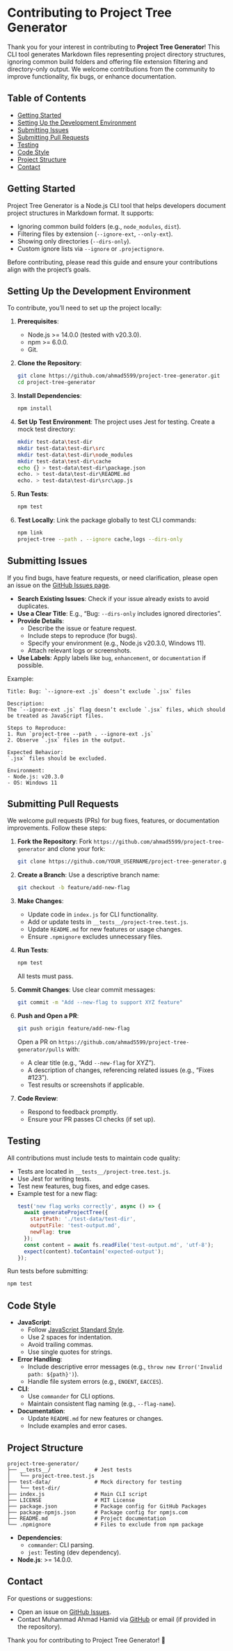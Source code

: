 # Contributing to Project Tree Generator

Thank you for your interest in contributing to **Project Tree Generator**! This CLI tool generates Markdown files representing project directory structures, ignoring common build folders and offering file extension filtering and directory-only output. We welcome contributions from the community to improve functionality, fix bugs, or enhance documentation.

## Table of Contents
- [Getting Started](#getting-started)
- [Setting Up the Development Environment](#setting-up-the-development-environment)
- [Submitting Issues](#submitting-issues)
- [Submitting Pull Requests](#submitting-pull-requests)
- [Testing](#testing)
- [Code Style](#code-style)
- [Project Structure](#project-structure)
- [Contact](#contact)

## Getting Started

Project Tree Generator is a Node.js CLI tool that helps developers document project structures in Markdown format. It supports:
- Ignoring common build folders (e.g., `node_modules`, `dist`).
- Filtering files by extension (`--ignore-ext`, `--only-ext`).
- Showing only directories (`--dirs-only`).
- Custom ignore lists via `--ignore` or `.projectignore`.

Before contributing, please read this guide and ensure your contributions align with the project’s goals.

## Setting Up the Development Environment

To contribute, you’ll need to set up the project locally:

1. **Prerequisites**:
   - Node.js >= 14.0.0 (tested with v20.3.0).
   - npm >= 6.0.0.
   - Git.

2. **Clone the Repository**:
   ```bash
   git clone https://github.com/ahmad5599/project-tree-generator.git
   cd project-tree-generator
   ```

3. **Install Dependencies**:
   ```bash
   npm install
   ```

4. **Set Up Test Environment**:
   The project uses Jest for testing. Create a mock test directory:
   ```bash
   mkdir test-data\test-dir
   mkdir test-data\test-dir\src
   mkdir test-data\test-dir\node_modules
   mkdir test-data\test-dir\cache
   echo {} > test-data\test-dir\package.json
   echo. > test-data\test-dir\README.md
   echo. > test-data\test-dir\src\app.js
   ```

5. **Run Tests**:
   ```bash
   npm test
   ```

6. **Test Locally**:
   Link the package globally to test CLI commands:
   ```bash
   npm link
   project-tree --path . --ignore cache,logs --dirs-only
   ```

## Submitting Issues

If you find bugs, have feature requests, or need clarification, please open an issue on the [GitHub Issues page](https://github.com/ahmad5599/project-tree-generator/issues).

- **Search Existing Issues**: Check if your issue already exists to avoid duplicates.
- **Use a Clear Title**: E.g., “Bug: `--dirs-only` includes ignored directories”.
- **Provide Details**:
  - Describe the issue or feature request.
  - Include steps to reproduce (for bugs).
  - Specify your environment (e.g., Node.js v20.3.0, Windows 11).
  - Attach relevant logs or screenshots.
- **Use Labels**: Apply labels like `bug`, `enhancement`, or `documentation` if possible.

Example:
```
Title: Bug: `--ignore-ext .js` doesn’t exclude `.jsx` files

Description:
The `--ignore-ext .js` flag doesn’t exclude `.jsx` files, which should be treated as JavaScript files.

Steps to Reproduce:
1. Run `project-tree --path . --ignore-ext .js`
2. Observe `.jsx` files in the output.

Expected Behavior:
`.jsx` files should be excluded.

Environment:
- Node.js: v20.3.0
- OS: Windows 11
```

## Submitting Pull Requests

We welcome pull requests (PRs) for bug fixes, features, or documentation improvements. Follow these steps:

1. **Fork the Repository**:
   Fork `https://github.com/ahmad5599/project-tree-generator` and clone your fork:
   ```bash
   git clone https://github.com/YOUR_USERNAME/project-tree-generator.git
   ```

2. **Create a Branch**:
   Use a descriptive branch name:
   ```bash
   git checkout -b feature/add-new-flag
   ```

3. **Make Changes**:
   - Update code in `index.js` for CLI functionality.
   - Add or update tests in `__tests__/project-tree.test.js`.
   - Update `README.md` for new features or usage changes.
   - Ensure `.npmignore` excludes unnecessary files.

4. **Run Tests**:
   ```bash
   npm test
   ```
   All tests must pass.

5. **Commit Changes**:
   Use clear commit messages:
   ```bash
   git commit -m "Add --new-flag to support XYZ feature"
   ```

6. **Push and Open a PR**:
   ```bash
   git push origin feature/add-new-flag
   ```
   Open a PR on `https://github.com/ahmad5599/project-tree-generator/pulls` with:
   - A clear title (e.g., “Add `--new-flag` for XYZ”).
   - A description of changes, referencing related issues (e.g., “Fixes #123”).
   - Test results or screenshots if applicable.

7. **Code Review**:
   - Respond to feedback promptly.
   - Ensure your PR passes CI checks (if set up).

## Testing

All contributions must include tests to maintain code quality:
- Tests are located in `__tests__/project-tree.test.js`.
- Use Jest for writing tests.
- Test new features, bug fixes, and edge cases.
- Example test for a new flag:
  ```javascript
  test('new flag works correctly', async () => {
    await generateProjectTree({
      startPath: './test-data/test-dir',
      outputFile: 'test-output.md',
      newFlag: true
    });
    const content = await fs.readFile('test-output.md', 'utf-8');
    expect(content).toContain('expected-output');
  });
  ```

Run tests before submitting:
```bash
npm test
```

## Code Style

- **JavaScript**:
  - Follow [JavaScript Standard Style](https://standardjs.com/).
  - Use 2 spaces for indentation.
  - Avoid trailing commas.
  - Use single quotes for strings.
- **Error Handling**:
  - Include descriptive error messages (e.g., `throw new Error('Invalid path: ${path}')`).
  - Handle file system errors (e.g., `ENOENT`, `EACCES`).
- **CLI**:
  - Use `commander` for CLI options.
  - Maintain consistent flag naming (e.g., `--flag-name`).
- **Documentation**:
  - Update `README.md` for new features or changes.
  - Include examples and error cases.

## Project Structure

```
project-tree-generator/
├── __tests__/              # Jest tests
│   └── project-tree.test.js
├── test-data/              # Mock directory for testing
│   └── test-dir/
├── index.js                # Main CLI script
├── LICENSE                 # MIT License
├── package.json            # Package config for GitHub Packages
├── package-npmjs.json      # Package config for npmjs.com
├── README.md               # Project documentation
└── .npmignore              # Files to exclude from npm package
```

- **Dependencies**:
  - `commander`: CLI parsing.
  - `jest`: Testing (dev dependency).
- **Node.js**: >= 14.0.0.

## Contact

For questions or suggestions:
- Open an issue on [GitHub Issues](https://github.com/ahmad5599/project-tree-generator/issues).
- Contact Muhammad Ahmad Hamid via [GitHub](https://github.com/ahmad5599) or email (if provided in the repository).

Thank you for contributing to Project Tree Generator! 🚀